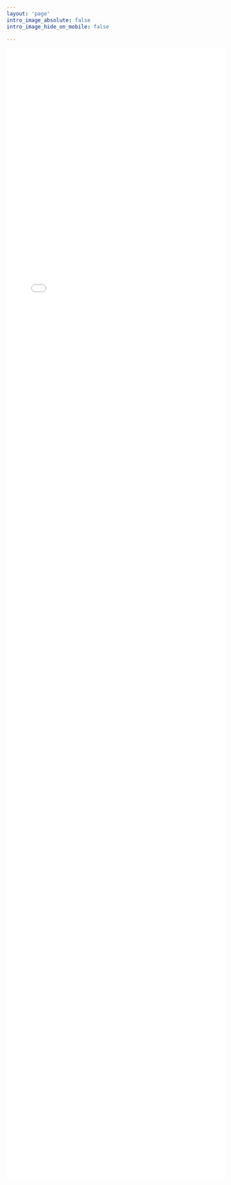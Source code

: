 ```yaml
---
layout: 'page'
intro_image_absolute: false
intro_image_hide_on_mobile: false

---
```


<iframe src="./4c" width="100%" height="2600" frameBorder="0" scrolling="no"/>
